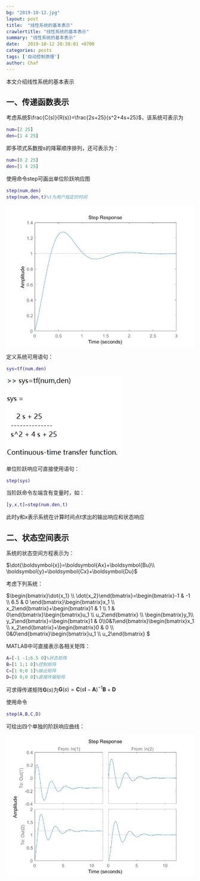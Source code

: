 ```yaml
---
bg: "2019-10-12.jpg"
layout: post
title:  "线性系统的基本表示"
crawlertitle: "线性系统的基本表示"
summary: "线性系统的基本表示"
date:   2019-10-12 20:38:01 +0700
categories: posts
tags: ['自动控制原理']
author: Chaf
---
```


本文介绍线性系统的基本表示

## 一、传递函数表示

考虑系统$\frac{C(s)}{R(s)}=\frac{2s+25}{s^2+4s+25}$，该系统可表示为

```matlab
num=[2 25]
den=[1 4 25]
```

即多项式系数按s的降幂顺序排列，还可表示为：

```matlab
num=[0 2 25]
den=[1 4 25]
```

使用命令step可画出单位阶跃响应图

```matlab
step(num,den)
step(num,den,t)%t为用户指定的时间
```

![](/assets/images/control_system/linear_system_representation/1.jpg)

定义系统可用语句：

```matlab
sys=tf(num,den)
```

![](/assets/images/control_system/linear_system_representation/2.png)

单位阶跃响应可直接使用语句：

```matlab
step(sys)
```

当阶跃命令左端含有变量时，如：

```matlab
[y,x,t]=step(num,den,t)
```

此时y和x表示系统在计算时间点t求出的输出响应和状态响应

## 二、状态空间表示

系统的状态空间方程表示为：

$\dot{\boldsymbol{x}}=\boldsymbol{Ax}+\boldsymbol{Bu}\\ \boldsymbol{y}=\boldsymbol{Cx}+\boldsymbol{Du}$ 

考虑下列系统：

$\begin{bmatrix}\dot{x_1} \\\\ \dot{x_2}\end{bmatrix}=\begin{bmatrix}-1 & -1 \\\\ 6.5 & 0 \end{bmatrix}\begin{bmatrix}x_1 \\\\ x_2\end{bmatrix}+\begin{bmatrix}1 & 1 \\\\ 1 & 0\end{bmatrix}\begin{bmatrix}u_1 \\\\ u_2\end{bmatrix} \\\\ \begin{bmatrix}y_1\\\\ y_2\end{bmatrix}=\begin{bmatrix}1 & 0\\\\0&1\end{bmatrix}\begin{bmatrix}x_1 \\\\  x_2\end{bmatrix}+\begin{bmatrix}0 & 0 \\\\ 0&0\end{bmatrix}\begin{bmatrix}u_1 \\\\ u_2\end{bmatrix} $ 

MATLAB中可直接表示各相关矩阵：

```matlab
A=[-1 -1;6.5 0]%状态矩阵
B=[1 1;1 0]%控制矩阵
C=[1 0;0 1]%输出矩阵
D=[0 0;0 0]%直接传输矩阵
```

可求得传递矩阵$\boldsymbol{G}(s)$为$\boldsymbol{G}(s)=\boldsymbol{C}(s\boldsymbol{I}-\boldsymbol{A})^{-1}\boldsymbol{B}+\boldsymbol{D}$  

使用命令

```matlab
step(A,B,C,D)
```

可绘出四个单独的阶跃响应曲线：

![](/assets/images/control_system/linear_system_representation/3.jpg)